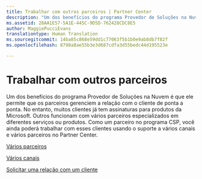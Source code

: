 ```yaml
---
title: Trabalhar com outros parceiros | Partner Center
description: "Um dos benefícios do programa Provedor de Soluções na Nuvem é que ele permite que os parceiros gerenciem a relação com o cliente de ponta a ponta."
ms.assetid: 28AA1E57-5A1E-445C-9D5D-762428CDC8E5
author: MaggiePucciEvans
translationtype: Human Translation
ms.sourcegitcommit: 14ba85c868e59dd1c77063f5b1b0e9ab8db7f82f
ms.openlocfilehash: 8798a8ae55b3e3d687cdfa3d55bedc44d195523e

---
```


# Trabalhar com outros parceiros


Um dos benefícios do programa Provedor de Soluções na Nuvem é que ele permite que os parceiros gerenciem a relação com o cliente de ponta a ponta. No entanto, muitos clientes já tem assinaturas para produtos da Microsoft. Outros funcionam com vários parceiros especializados em diferentes serviços ou produtos. Como um parceiro no programa CSP, você ainda poderá trabalhar com esses clientes usando o suporte a vários canais e vários parceiros no Partner Center.

[Vários parceiros](multipartner.md)

[Vários canais](multichannel.md)

[Solicitar uma relação com um cliente](request-a-relationship-with-a-customer.md)

 

 






<!--HONumber=Nov16_HO4-->


